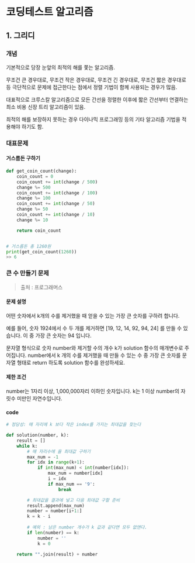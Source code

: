 # 코딩테스트 알고리즘

## 1. 그리디

### 개념

기본적으로 당장 눈앞의 최적의 해를 쫓는 알고리즘.

무조건 큰 경우대로, 무조건 작은 경우대로, 무조건 긴 경우대로, 무조건 짧은 경우대로 등 극단적으로 문제에 접근한다는 점에서 정렬 기법이 함께 사용되는 경우가 많음.

대표적으로 크루스칼 알고리즘으로 모든 간선을 정렬한 이후에 짧은 간선부터 연결하는 최소 비용 신장 트리 알고리즘이 있음.

최적의 해를 보장하지 못하는 경우 다이나믹 프로그래밍 등의 기타 알고리즘 기법을 적용해야 하기도 함.

### 대표문제

#### 거스름돈 구하기

```python
def get_coin_count(change):
    coin_count = 0
    coin_count += int(change / 500)
    change %= 500
    coin_count += int(change / 100)
    change %= 100
    coin_count += int(change / 50)
    change %= 50
    coin_count += int(change / 10)
    change %= 10

    return coin_count


# 거스름돈 총 1260원
print(get_coin_count(1260))
>> 6
```



### 큰 수 만들기 문제

> 출처 : 프로그래머스

#### 문제 설명
어떤 숫자에서 k개의 수를 제거했을 때 얻을 수 있는 가장 큰 숫자를 구하려 합니다.

예를 들어, 숫자 1924에서 수 두 개를 제거하면 [19, 12, 14, 92, 94, 24] 를 만들 수 있습니다. 이 중 가장 큰 숫자는 94 입니다.

문자열 형식으로 숫자 number와 제거할 수의 개수 k가 solution 함수의 매개변수로 주어집니다. number에서 k 개의 수를 제거했을 때 만들 수 있는 수 중 가장 큰 숫자를 문자열 형태로 return 하도록 solution 함수를 완성하세요.

#### 제한 조건
number는 1자리 이상, 1,000,000자리 이하인 숫자입니다.
k는 1 이상 number의 자릿수 미만인 자연수입니다.

#### code

```python
# 정당성: 매 자리에 k 보다 작은 index를 가지는 최대값을 찾는다

def solution(number, k):
    result = []
    while k:
        # 매 자리수에 올 최대값 구하기
        max_num = -1
        for idx in range(k+1):
            if int(max_num) < int(number[idx]):
                max_num = number[idx]
                i = idx
                if max_num == '9':
                    break

        # 최대값을 결과에 넣고 다음 최대값 구할 준비
        result.append(max_num)
        number = number[i+1:]
        k = k - i
        
        # 예외 : 남은 number 개수가 k 값과 같다면 모두 없앤다.
        if len(number) == k:
            number = ''
            k = 0
    
    return "".join(result) + number
```



